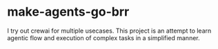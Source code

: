# make-agents-go-brr
I try out crewai for multiple usecases. This project is an attempt to learn agentic flow and execution of complex tasks in a simplified manner.
